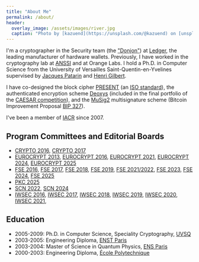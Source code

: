 ```yaml
---
title: "About Me"
permalink: /about/
header:
  overlay_image: /assets/images/river.jpg
  caption: "Photo by [kazuend](https://unsplash.com/@kazuend) on [unsplash](https://unsplash.com)"
---
```


I'm a cryptographer in the Security team (the ["Donjon"](https://donjon.ledger.com/)) at [Ledger](https://www.ledger.com), the leading manufacturer of hardware wallets.
Previously, I have worked in the cryptography lab at [ANSSI](https://www.ssi.gouv.fr/en/) and at Orange Labs.
I hold a Ph.D. in Computer Science from the University of Versailles Saint-Quentin-en-Yvelines supervised by [Jacques Patarin](https://scholar.google.fr/citations?user=axWl0AUAAAAJ&hl=fr) and [Henri Gilbert](https://scholar.google.com/citations?user=pp6zvKQAAAAJ&hl=fr).

I have co-designed the block cipher [PRESENT](https://www.iacr.org/archive/ches2007/47270450/47270450.pdf) (an [ISO standard](https://www.iso.org/standard/78477.html)), the authenticated encryption scheme [Deoxys](https://sites.google.com/view/deoxyscipher) (included in the final portfolio of the [CAESAR competition](https://competitions.cr.yp.to/caesar-submissions.html)), and the [MuSig2](https://eprint.iacr.org/2020/1261.pdf) multisignature scheme (Bitcoin Improvement Proposal [BIP 327](https://github.com/bitcoin/bips/blob/master/bip-0327.mediawiki)).

I've been a member of [IACR](https://www.iacr.org) since 2007.

## Program Committees and Editorial Boards

- [CRYPTO 2016](https://www.iacr.org/conferences/crypto2016), [CRYPTO 2017](https://www.iacr.org/conferences/crypto2017)
- [EUROCRYPT 2013](https://www.iacr.org/conferences/eurocrypt2013), [EUROCRYPT 2016](https://www.iacr.org/conferences/eurocrypt2016), [EUROCRYPT 2021](https://eurocrypt.iacr.org/2021), [EUROCRYPT 2024](https://eurocrypt.iacr.org/2024), [EUROCRYPT 2025](https://eurocrypt.iacr.org/2025)
- [FSE 2016](https://fse.rub.de/), [FSE 2017](https://www.nuee.nagoya-u.ac.jp/labs/tiwata/fse2017/), [FSE 2018](https://fse.iacr.org/2018), [FSE 2019](https://fse.iacr.org/2019), [FSE 2021/2022](https://fse.iacr.org/2022), [FSE 2023](https://fse.iacr.org/2023), [FSE 2024](https://fse.iacr.org/2024), [FSE 2025]()
- [PKC 2025](https://pkc.iacr.org/2025)
- [SCN 2022](https://scn.unisa.it/scn22), [SCN 2024](https://scn.unisa.it/scn24)
- [IWSEC 2016](https://www.iwsec.org/2016), [IWSEC 2017](https://www.iwsec.org/2017), [IWSEC 2018](https://www.iwsec.org/2018), [IWSEC 2019](https://www.iwsec.org/2019), [IWSEC 2020](https://www.iwsec.org/2020), [IWSEC 2021](https://www.iwsec.org/2021),

## Education

- 2005-2009: Ph.D. in Computer Science, Speciality Cryptography, [UVSQ](https://www.uvsq.fr/english)
- 2003-2005: Engineering Diploma, [ENST Paris](https://www.telecom-paris.fr/en/home)
- 2003-2004: Master of Science in Quantum Physics, [ENS Paris](https://www.ens.psl.eu/en)
- 2000-2003: Engineering Diploma, [École Polytechnique](https://www.polytechnique.edu/en)


